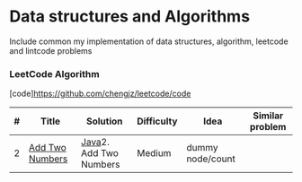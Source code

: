 Data structures and Algorithms
========
Include common my implementation of data structures, algorithm, leetcode and lintcode problems
### LeetCode Algorithm

[code]https://github.com/chengjz/leetcode/code

| # | Title | Solution | Difficulty |Idea |Similar problem
|---| ----- | -------- | ---------- |---- |---------------
|2|[Add Two Numbers](https://leetcode.com/problems/add-two-numbers/description/)|[Java](https://github.com/chengjz/leetcode/code/)2. Add Two Numbers|Medium|dummy node/count|
